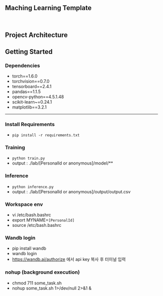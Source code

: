 ## Maching Learning Template 
<br>     

## Project Architecture       



## Getting Started    
### Dependencies
- torch==1.6.0
- torchvision==0.7.0
- tensorboard==2.4.1
- pandas==1.1.5
- opencv-python==4.5.1.48
- scikit-learn~=0.24.1
- matplotlib==3.2.1
---               

### Install Requirements
- `pip install -r requirements.txt`

### Training
- `python train.py`
- output : ./lab/[PersonalId or anonymous]/model/**
### Inference
- `python inference.py`
- output : ./lab/[PersonalId or anonymous]/output/output.csv

### Workspace env
- vi /etc/bash.bashrc
- export MYNAME=`[PersonalId]`
- source /etc/bash.bashrc

### Wandb login
- pip install wandb
- wandb login 
- https://wandb.ai/authorize 에서 api key 복사 후 터미널 입력


### nohup (background execution)
- chmod 711 some_task.sh   
- nohup some_task.sh 1>/dev/null 2>&1 &     